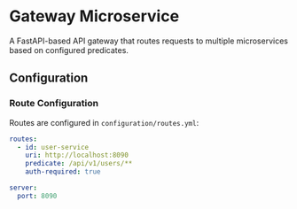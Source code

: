 # Gateway Microservice

A FastAPI-based API gateway that routes requests to multiple microservices based on configured predicates.

## Configuration

### Route Configuration

Routes are configured in `configuration/routes.yml`:

```yaml
routes:
  - id: user-service
    uri: http://localhost:8090
    predicate: /api/v1/users/**
    auth-required: true

server:
  port: 8090
```